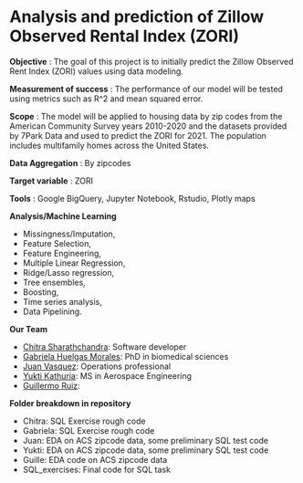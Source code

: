 # Analysis and prediction of Zillow Observed Rental Index (ZORI)

**Objective** : The goal of this project is to initially predict the Zillow Observed Rent Index (ZORI) values using data modeling.

**Measurement of success** : The performance of our model will be tested using metrics such as R^2 and mean squared error.

**Scope** : The model will be applied to housing data by zip codes from the American Community Survey years 2010-2020 and the datasets provided by 7Park Data and used to predict the ZORI for 2021. The population includes multifamily homes across the United States.

**Data Aggregation** : By zipcodes

**Target variable** : ZORI 

**Tools** : Google BigQuery, Jupyter Notebook, Rstudio, Plotly maps

**Analysis/Machine Learning** 
- Missingness/Imputation, 
- Feature Selection, 
- Feature Engineering, 
- Multiple Linear Regression, 
- Ridge/Lasso regression, 
- Tree ensembles, 
- Boosting, 
- Time series analysis, 
- Data Pipelining.

**Our Team**

- [Chitra Sharathchandra](https://github.com/sharathc10): Software developer
- [Gabriela Huelgas Morales](https://github.com/ghuelgas): PhD in biomedical sciences
- [Juan Vasquez](https://github.com/hello-juan): Operations professional
- [Yukti Kathuria](https://github.com/Yukti-K): MS in Aerospace Engineering
- [Guillermo Ruiz](https://github.com/GuilleRuizC): 

**Folder breakdown in repository**

- Chitra: SQL Exercise rough code
- Gabriela: SQL Exercise rough code
- Juan: EDA on ACS zipcode data, some preliminary SQL test code
- Yukti: EDA on ACS zipcode data, some preliminary SQL test code
- Guille: EDA code on ACS zipcode data
- SQL_exercises: Final code for SQL task
